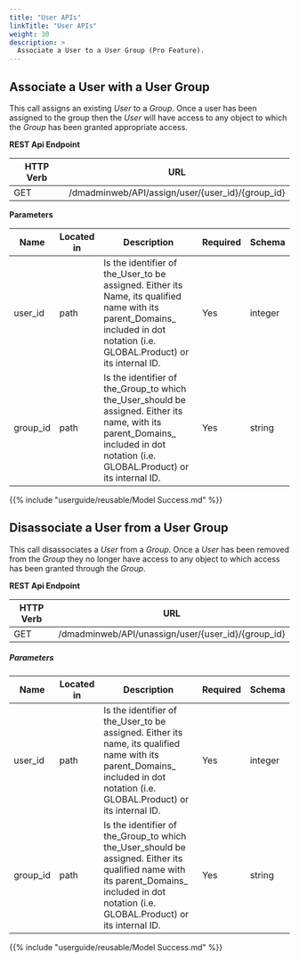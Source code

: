 ```yaml
---
title: "User APIs"
linkTitle: "User APIs"
weight: 30
description: >
  Associate a User to a User Group (Pro Feature).
---
```



## Associate a User with a User Group

This call assigns an existing _User_ to a _Group_. Once a user has been assigned to the group then the _User_ will have access to any object to which the _Group_ has been granted appropriate access.

**REST Api Endpoint**

| HTTP Verb | URL |
| ---- | ----------- |
| GET | /dmadminweb/API/assign/user/{user_id}/{group_id} |

**Parameters**

| Name | Located in | Description | Required | Schema |
| ---- | ---------- | ----------- | -------- | ---- |
| user_id | path | Is the identifier of the_User_to be assigned. Either its Name, its qualified name with its parent_Domains_ included in dot notation (i.e. GLOBAL.Product) or its internal ID. | Yes | integer |
| group_id | path | Is the identifier of the_Group_to which the_User_should be assigned. Either its name, with its parent_Domains_ included in dot notation (i.e. GLOBAL.Product) or its internal ID. | Yes | string |

{{% include "userguide/reusable/Model Success.md" %}}

## Disassociate a User from a User Group

This call disassociates a _User_ from a _Group_. Once a _User_ has been removed from the _Group_ they no longer have access to any object to which access has been granted through the _Group_.

**REST Api Endpoint**

| HTTP Verb | URL |
| ---- | ----------- |
| GET | /dmadminweb/API/unassign/user/{user_id}/{group_id} |

##### Parameters

| Name | Located in | Description | Required | Schema |
| ---- | ---------- | ----------- | -------- | ---- |
| user_id | path | Is the identifier of the_User_to be assigned. Either its name, its qualified name with its parent_Domains_ included in dot notation (i.e. GLOBAL.Product) or its internal ID. | Yes | integer |
| group_id | path | Is the identifier of the_Group_to which the_User_should be assigned. Either its qualified name with its parent_Domains_ included in dot notation (i.e. GLOBAL.Product) or its internal ID. | Yes | string |

{{% include "userguide/reusable/Model Success.md" %}}
